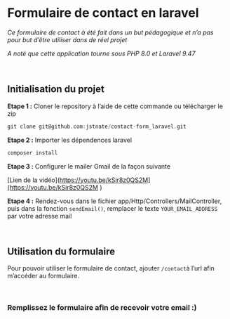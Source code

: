 # Formulaire de contact en laravel

*Ce formulaire de contact à été fait dans un but pédagogique et n’a pas pour but d’être utiliser dans de réel projet*

*A noté que cette application tourne sous PHP 8.0 et Laravel 9.47*

<br/>

## Initialisation du projet

**Etape 1 :** Cloner le repository à l’aide de cette commande ou télécharger le zip

```c
git clone git@github.com:jstnate/contact-form_laravel.git
```

**Etape 2 :** Importer les dépendences laravel
```C
composer install
```

**Etape 3 :** Configurer le mailer Gmail de la façon suivante

[Lien de la vidéo](https://youtu.be/kSir8z0QS2M](https://youtu.be/kSir8z0QS2M )

**Etape 4 :** Rendez-vous dans le fichier app/Http/Controllers/MailController, puis dans la fonction `sendEmail()`, remplacer le texte `YOUR_EMAIL_ADDRESS` par votre adresse mail

<br/>

## Utilisation du formulaire

Pour pouvoir utiliser le formulaire de contact, ajouter `/contact`à l’url afin m’accéder au formulaire.

<br/>

### Remplissez le formulaire afin de recevoir votre email :)

